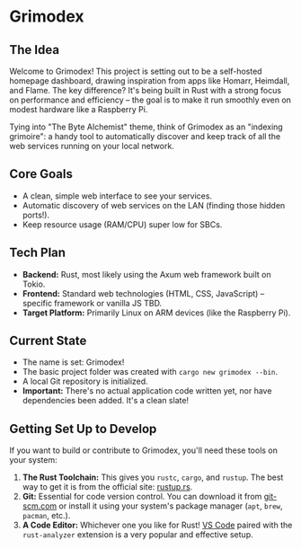 # Grimodex

## The Idea

Welcome to Grimodex! This project is setting out to be a self-hosted homepage dashboard, drawing inspiration from apps like Homarr, Heimdall, and Flame. The key difference? It's being built in Rust with a strong focus on performance and efficiency – the goal is to make it run smoothly even on modest hardware like a Raspberry Pi.

Tying into "The Byte Alchemist" theme, think of Grimodex as an "indexing grimoire": a handy tool to automatically discover and keep track of all the web services running on your local network.

## Core Goals

- A clean, simple web interface to see your services.
- Automatic discovery of web services on the LAN (finding those hidden ports!).
- Keep resource usage (RAM/CPU) super low for SBCs.

## Tech Plan

- **Backend:** Rust, most likely using the Axum web framework built on Tokio.
- **Frontend:** Standard web technologies (HTML, CSS, JavaScript) – specific framework or vanilla JS TBD.
- **Target Platform:** Primarily Linux on ARM devices (like the Raspberry Pi).

## Current State

- The name is set: Grimodex!
- The basic project folder was created with `cargo new grimodex --bin`.
- A local Git repository is initialized.
- **Important:** There's no actual application code written yet, nor have dependencies been added. It's a clean slate!

## Getting Set Up to Develop

If you want to build or contribute to Grimodex, you'll need these tools on your system:

1.  **The Rust Toolchain:** This gives you `rustc`, `cargo`, and `rustup`. The best way to get it is from the official site: [rustup.rs](https://rustup.rs/).
2.  **Git:** Essential for code version control. You can download it from [git-scm.com](https://git-scm.com/) or install it using your system's package manager (`apt`, `brew`, `pacman`, etc.).
3.  **A Code Editor:** Whichever one you like for Rust! [VS Code](https://code.visualstudio.com/) paired with the `rust-analyzer` extension is a very popular and effective setup.
